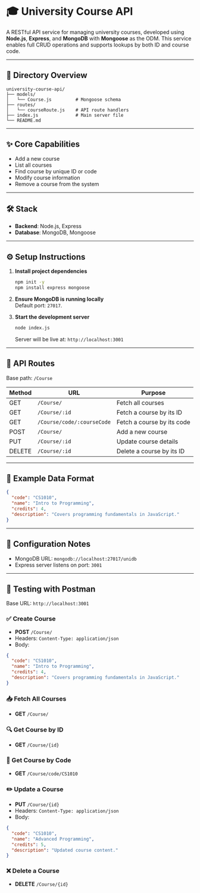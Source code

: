 # 🎓 University Course API

A RESTful API service for managing university courses, developed using **Node.js**, **Express**, and **MongoDB** with **Mongoose** as the ODM. This service enables full CRUD operations and supports lookups by both ID and course code.

---

## 📂 Directory Overview

```
university-course-api/
├── models/
│   └── Course.js         # Mongoose schema
├── routes/
│   └── courseRoute.js    # API route handlers
├── index.js              # Main server file
└── README.md
```

---

## ✨ Core Capabilities

- Add a new course
- List all courses
- Find course by unique ID or code
- Modify course information
- Remove a course from the system

---

## 🛠️ Stack

- **Backend**: Node.js, Express
- **Database**: MongoDB, Mongoose

---

## ⚙️ Setup Instructions

1. **Install project dependencies**  
   ```bash
   npm init -y
   npm install express mongoose
   ```

2. **Ensure MongoDB is running locally**  
   Default port: `27017`.

3. **Start the development server**  
   ```bash
   node index.js
   ```

   Server will be live at: `http://localhost:3001`

---

## 📡 API Routes

Base path: `/Course`

| Method | URL                         | Purpose                          |
|--------|-----------------------------|----------------------------------|
| GET    | `/Course/`                  | Fetch all courses                |
| GET    | `/Course/:id`               | Fetch a course by its ID         |
| GET    | `/Course/code/:courseCode`  | Fetch a course by its code       |
| POST   | `/Course/`                  | Add a new course                 |
| PUT    | `/Course/:id`               | Update course details            |
| DELETE | `/Course/:id`               | Delete a course by its ID        |

---

## 📘 Example Data Format

```json
{
  "code": "CS1010",
  "name": "Intro to Programming",
  "credits": 4,
  "description": "Covers programming fundamentals in JavaScript."
}
```

---

## 🔧 Configuration Notes

- MongoDB URL: `mongodb://localhost:27017/unidb`
- Express server listens on port: `3001`

---

## 🧪 Testing with Postman

Base URL: `http://localhost:3001`

### ✅ Create Course
- **POST** `/Course/`
- Headers: `Content-Type: application/json`
- Body:
```json
{
  "code": "CS1010",
  "name": "Intro to Programming",
  "credits": 4,
  "description": "Covers programming fundamentals in JavaScript."
}
```

### 📥 Fetch All Courses
- **GET** `/Course/`

### 🔍 Get Course by ID
- **GET** `/Course/{id}`

### 🔎 Get Course by Code
- **GET** `/Course/code/CS1010`

### ✏️ Update a Course
- **PUT** `/Course/{id}`
- Headers: `Content-Type: application/json`
- Body:
```json
{
  "code": "CS1010",
  "name": "Advanced Programming",
  "credits": 5,
  "description": "Updated course content."
}
```

### ❌ Delete a Course
- **DELETE** `/Course/{id}`
